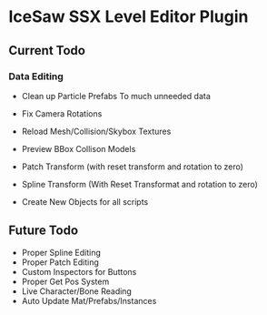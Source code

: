 # IceSaw SSX Level Editor Plugin
 
## Current Todo
 
 ### Data Editing
 - Clean up Particle Prefabs To much unneeded data
 - Fix Camera Rotations
 
 - Reload Mesh/Collision/Skybox Textures
 - Preview BBox Collison Models 
 
 - Patch Transform (with reset transform and rotation to zero)
 - Spline Transform (With Reset Transformat and rotation to zero)
 
 - Create New Objects for all scripts
 
## Future Todo
 - Proper Spline Editing
 - Proper Patch Editing
 - Custom Inspectors for Buttons
 - Proper Get Pos System
 - Live Character/Bone Reading
 - Auto Update Mat/Prefabs/Instances